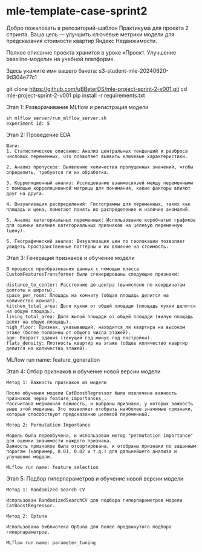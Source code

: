 # mle-template-case-sprint2

Добро пожаловать в репозиторий-шаблон Практикума для проекта 2 спринта. Ваша цель — улучшить ключевые метрики модели для предсказания стоимости квартир Яндекс Недвижимости.

Полное описание проекта хранится в уроке «Проект. Улучшение baseline-модели» на учебной платформе.

Здесь укажите имя вашего бакета: s3-student-mle-20240620-9d304e77c1

git clone https://github.com/uBBeterDS/mle-project-sprint-2-v001.git
cd mle-project-sprint-2-v001
pip install -r requirements.txt

Этап 1: Разворачивание MLflow и регистрация модели

    sh mlflow_server/run_mlflow_server.sh
    experiment id: 5

Этап 2: Проведение EDA

    Шаги:
    1. Статистическое описание: Анализ центральных тенденций и разброса числовых переменных, что позволяет выявить ключевые характеристики.

    2. Анализ пропусков: Выявление количества пропущенных значений, чтобы определить, требуется ли их обработка.

    3. Корреляционный анализ: Исследование взаимосвязей между переменными с помощью корреляционной матрицы для понимания, какие факторы влияют друг на друга.

    4. Визуализация распределений: Гистограммы для переменных, таких как площадь и цена, помогают понять их распределение и наличие аномалий.

    5. Анализ категориальных переменных: Использование коробчатых графиков для оценки влияния категориальных признаков на целевую переменную (цену).

    6. Географический анализ: Визуализация цен по геолокации позволяет увидеть пространственные паттерны и их влияние на стоимость.

Этап 3: Генерация признаков и обучение модели

    В процессе преобразования данных с помощью класса CustomFeaturesTransformer были сгенерированы следующие признаки:

    distance_to_center: Расстояние до центра (вычислено по координатам долготы и широты).
    space_per_room: Площадь на комнату (общая площадь делится на количество комнат).
    kitchen_total_area: Доля кухни от общей площади (площадь кухни делится на общую площадь).
    living_total_area: Доля жилой площади от общей площади (жилую площадь делят на общую площадь).
    high_floor: Признак, указывающий, находится ли квартира на высоком этаже (более половины от общего числа этажей).
    age: Возраст здания (текущий год минус год постройки).
    flats_density: Плотность квартир на этаже (общее количество квартир делится на количество этажей).

MLflow run name: feature_generation

Этап 4: Отбор признаков и обучение новой версии модели

    Метод 1: Важность признаков из модели

    После обучения модели CatBoostRegressor была извлечена важность признаков через feature_importances_.
    Рассчитана медианная важность, и выбраны признаки, у которых важность выше этой медианы. Это позволяет отобрать наиболее значимые признаки, которые способствуют предсказанию целевой переменной.

    Метод 2: Permutation Importance

    Модель была переобучена, и использован метод "permutation importance" для оценки значимости каждого признака.
    Важность признаков была отсортирована, и отобраны признаки по заданным порогам (например, 0.01, 0.02 и т.д.) для дальнейшего анализа и улучшения модели.

    MLflow run name: feature_selection

Этап 5: Подбор гиперпараметров и обучение новой версии модели

    Метод 1: Randomized Search CV

    Использован RandomizedSearchCV для подбора гиперпараметров модели CatBoostRegressor.

    Метод 2: Optuna

    Использована библиотека Optuna для более продвинутого подбора гиперпараметров.

    MLflow run name: parameter_tuning